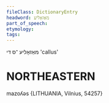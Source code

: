 ```yaml
---
fileClass: DictionaryEntry
headword: מאַזאָליע
part_of_speech: 
etymology: 
tags: 
---
```

מאַזאָליע
־ס
די‏
'callus'

NORTHEASTERN
==============

mazoʎəs {LITHUANIA, Vilnius, 54257}